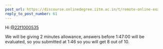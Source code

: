 ```yaml
---
post_url: https://discourse.onlinedegree.iitm.ac.in/t/remote-online-exam-tds-jan-2025/168832/74
reply_to_post_number: 61
---
```

Hi [@22f1000535](/u/22f1000535)

We will be giving 2 minutes allowance, answers before 1:47:00 will be evaluated, so you submitted at 1:46 so you will get 8 out of 10.